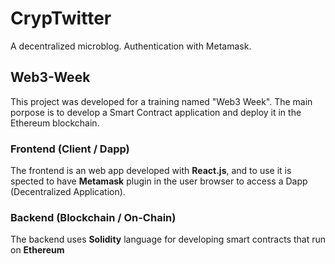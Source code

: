 # CrypTwitter
A decentralized microblog. Authentication with Metamask.

## Web3-Week
This project was developed for a training named "Web3 Week". The main porpose is to develop a Smart Contract application and deploy it in the Ethereum blockchain.

### Frontend (Client / Dapp)
The frontend is an web app developed with **React.js**, and to use it is spected to have **Metamask** plugin in the user browser to access a Dapp (Decentralized Application).

### Backend (Blockchain / On-Chain)
The backend uses **Solidity** language for developing smart contracts that run on **Ethereum**